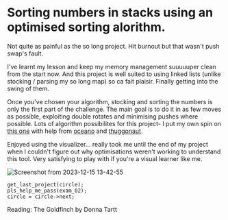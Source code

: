 # Sorting numbers in stacks using an optimised sorting alorithm.

Not quite as painful as the so long project. Hit burnout but that wasn't push swap's fault.

I've learnt my lesson and keep my memory management suuuuuper clean from the start now. And this project is well suited to using linked lists (unlike stocking / parsing my so long map) so ca fait plaisir. Finally getting into the swing of them.

Once you've chosen your algorithm, stocking and sorting the numbers is only the first part of the challenge. The main goal is to do it in as few moves as possible, exploiting double rotates and minimising pushes where possible.
Lots of algorithm possibilites for this project- I put my own spin on [this one](https://medium.com/@ayogun/push-swap-c1f5d2d41e97) with help from [oceano](https://www.youtube.com/watch?v=OaG81sDEpVk) and [thuggonaut](https://www.youtube.com/watch?v=wRvipSG4Mmk).

Enjoyed using the visualizer... really took me until the end of my project when I couldn't figure out why optimisations weren't working to understand this tool. Very satisfying to play with if you're a visual learner like me.

![Screenshot from 2023-12-15 13-42-55](https://github.com/lbarry9/42/assets/127246677/964b92b6-de10-42e6-8e91-46e255fb4476)

```
get_last_project(circle);
pls_help_me_pass(exam_02);
circle = circle->next;
```
Reading: 
The Goldfinch by Donna Tartt
